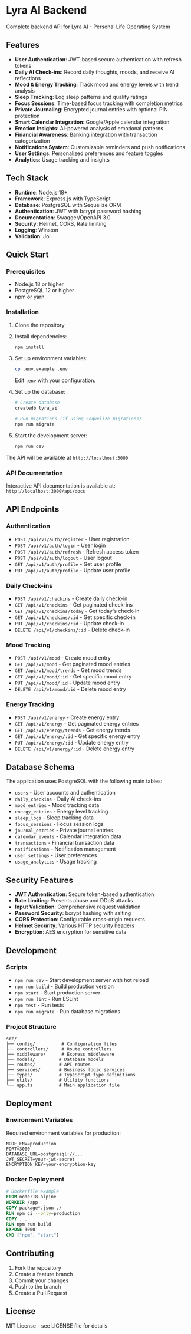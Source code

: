 # Lyra AI Backend

Complete backend API for Lyra AI - Personal Life Operating System

## Features

- **User Authentication**: JWT-based secure authentication with refresh tokens
- **Daily AI Check-ins**: Record daily thoughts, moods, and receive AI reflections
- **Mood & Energy Tracking**: Track mood and energy levels with trend analysis
- **Sleep Tracking**: Log sleep patterns and quality ratings
- **Focus Sessions**: Time-based focus tracking with completion metrics
- **Private Journaling**: Encrypted journal entries with optional PIN protection
- **Smart Calendar Integration**: Google/Apple calendar integration
- **Emotion Insights**: AI-powered analysis of emotional patterns
- **Financial Awareness**: Banking integration with transaction categorization
- **Notifications System**: Customizable reminders and push notifications
- **User Settings**: Personalized preferences and feature toggles
- **Analytics**: Usage tracking and insights

## Tech Stack

- **Runtime**: Node.js 18+
- **Framework**: Express.js with TypeScript
- **Database**: PostgreSQL with Sequelize ORM
- **Authentication**: JWT with bcrypt password hashing
- **Documentation**: Swagger/OpenAPI 3.0
- **Security**: Helmet, CORS, Rate limiting
- **Logging**: Winston
- **Validation**: Joi

## Quick Start

### Prerequisites

- Node.js 18 or higher
- PostgreSQL 12 or higher
- npm or yarn

### Installation

1. Clone the repository
2. Install dependencies:
   ```bash
   npm install
   ```

3. Set up environment variables:
   ```bash
   cp .env.example .env
   ```
   Edit `.env` with your configuration.

4. Set up the database:
   ```bash
   # Create database
   createdb lyra_ai
   
   # Run migrations (if using Sequelize migrations)
   npm run migrate
   ```

5. Start the development server:
   ```bash
   npm run dev
   ```

The API will be available at `http://localhost:3000`

### API Documentation

Interactive API documentation is available at:
`http://localhost:3000/api/docs`

## API Endpoints

### Authentication
- `POST /api/v1/auth/register` - User registration
- `POST /api/v1/auth/login` - User login
- `POST /api/v1/auth/refresh` - Refresh access token
- `POST /api/v1/auth/logout` - User logout
- `GET /api/v1/auth/profile` - Get user profile
- `PUT /api/v1/auth/profile` - Update user profile

### Daily Check-ins
- `POST /api/v1/checkins` - Create daily check-in
- `GET /api/v1/checkins` - Get paginated check-ins
- `GET /api/v1/checkins/today` - Get today's check-in
- `GET /api/v1/checkins/:id` - Get specific check-in
- `PUT /api/v1/checkins/:id` - Update check-in
- `DELETE /api/v1/checkins/:id` - Delete check-in

### Mood Tracking
- `POST /api/v1/mood` - Create mood entry
- `GET /api/v1/mood` - Get paginated mood entries
- `GET /api/v1/mood/trends` - Get mood trends
- `GET /api/v1/mood/:id` - Get specific mood entry
- `PUT /api/v1/mood/:id` - Update mood entry
- `DELETE /api/v1/mood/:id` - Delete mood entry

### Energy Tracking
- `POST /api/v1/energy` - Create energy entry
- `GET /api/v1/energy` - Get paginated energy entries
- `GET /api/v1/energy/trends` - Get energy trends
- `GET /api/v1/energy/:id` - Get specific energy entry
- `PUT /api/v1/energy/:id` - Update energy entry
- `DELETE /api/v1/energy/:id` - Delete energy entry

## Database Schema

The application uses PostgreSQL with the following main tables:

- `users` - User accounts and authentication
- `daily_checkins` - Daily AI check-ins
- `mood_entries` - Mood tracking data
- `energy_entries` - Energy level tracking
- `sleep_logs` - Sleep tracking data
- `focus_sessions` - Focus session logs
- `journal_entries` - Private journal entries
- `calendar_events` - Calendar integration data
- `transactions` - Financial transaction data
- `notifications` - Notification management
- `user_settings` - User preferences
- `usage_analytics` - Usage tracking

## Security Features

- **JWT Authentication**: Secure token-based authentication
- **Rate Limiting**: Prevents abuse and DDoS attacks
- **Input Validation**: Comprehensive request validation
- **Password Security**: bcrypt hashing with salting
- **CORS Protection**: Configurable cross-origin requests
- **Helmet Security**: Various HTTP security headers
- **Encryption**: AES encryption for sensitive data

## Development

### Scripts

- `npm run dev` - Start development server with hot reload
- `npm run build` - Build production version
- `npm start` - Start production server
- `npm run lint` - Run ESLint
- `npm test` - Run tests
- `npm run migrate` - Run database migrations

### Project Structure

```
src/
├── config/          # Configuration files
├── controllers/     # Route controllers
├── middleware/      # Express middleware
├── models/         # Database models
├── routes/         # API routes
├── services/       # Business logic services
├── types/          # TypeScript type definitions
├── utils/          # Utility functions
└── app.ts          # Main application file
```

## Deployment

### Environment Variables

Required environment variables for production:

```env
NODE_ENV=production
PORT=3000
DATABASE_URL=postgresql://...
JWT_SECRET=your-jwt-secret
ENCRYPTION_KEY=your-encryption-key
```

### Docker Deployment

```dockerfile
# Dockerfile example
FROM node:18-alpine
WORKDIR /app
COPY package*.json ./
RUN npm ci --only=production
COPY . .
RUN npm run build
EXPOSE 3000
CMD ["npm", "start"]
```

## Contributing

1. Fork the repository
2. Create a feature branch
3. Commit your changes
4. Push to the branch
5. Create a Pull Request

## License

MIT License - see LICENSE file for details